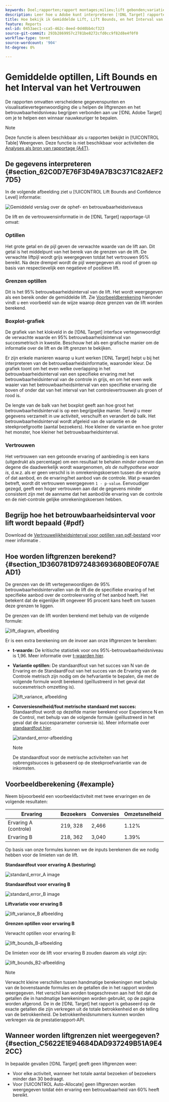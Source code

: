 ```yaml
---
keywords: Doel;rapporten;rapport montages;milieu;lift gebonden;variatie;vertrouwen;controle
description: Leer hoe u Adobe kunt interpreteren [!DNL Target] rapporten, die gegevenspunten en visualisatievertegenwoordiging omvatten om u te helpen de liftgrenzen en het betrouwbaarheidsniveau van uw activiteiten begrijpen.
title: Hoe bekijk ik Gemiddelde Lift, Lift Bounds, en het Interval van het Vertrouwen?
feature: Reports
exl-id: 0453aec1-cca5-462c-8eed-0d40bb4cf323
source-git-commit: 293b2869957c2781be8272cfd0cc9f82d8e4f0f0
workflow-type: tm+mt
source-wordcount: '904'
ht-degree: 0%

---
```


# Gemiddelde optillen, Lift Bounds en het Interval van het Vertrouwen

De rapporten omvatten verscheidene gegevenspunten en visualisatievertegenwoordiging die u helpen de liftgrenzen en het betrouwbaarheidsniveau begrijpen verbonden aan uw [!DNL Adobe Target] om je te helpen een winnaar nauwkeuriger te bepalen.

>[!NOTE]
>
>Deze functie is alleen beschikbaar als u rapporten bekijkt in [!UICONTROL Table] Weergeven. Deze functie is niet beschikbaar voor activiteiten die [Analyses als bron van rapportage (A4T)](/help/main/c-integrating-target-with-mac/a4t/a4t.md#concept_7540C8C04259434AB6EE33B09F47A1DE).

## De gegevens interpreteren {#section_62C0D7E76F3D49A7B3C371C82AEF27D5}

In de volgende afbeelding ziet u [!UICONTROL Lift Bounds and Confidence Level] informatie:

![Gemiddeld verslag over de ophef- en betrouwbaarheidsniveaus](/help/main/c-reports/c-report-settings/assets/lift-screenshot-new.png)

De lift en de vertrouwensinformatie in de [!DNL Target] rapportage-UI omvat:

### Optillen

Het grote getal en de pijl geven de verwachte waarde van de lift aan. Dit getal is het middelpunt van het bereik van de grenzen van de lift. De verwachte liftpijl wordt grijs weergegeven totdat het vertrouwen 95% bereikt. Na deze drempel wordt de pijl weergegeven als rood of groen op basis van respectievelijk een negatieve of positieve lift.

### Grenzen optillen

Dit is het 95% betrouwbaarheidsinterval van de lift. Het wordt weergegeven als een bereik onder de gemiddelde lift. Zie [Voorbeeldberekening](#example) hieronder vindt u een voorbeeld van de wijze waarop deze grenzen van de lift worden berekend.

### Boxplot-grafiek

De grafiek van het klokveld in de [!DNL Target] interface vertegenwoordigt de verwachte waarde en 95% betrouwbaarheidsinterval van succesmetrisch in kwestie. Beschouw het als een grafische manier om de informatie over de lift en de lift grenzen te bekijken.

Er zijn enkele manieren waarop u kunt werken [!DNL Target] helpt u bij het interpreteren van de betrouwbaarheidsinformatie, waaronder kleur. De grafiek toont om het even welke overlapping in het betrouwbaarheidsinterval van een specifieke ervaring met het betrouwbaarheidsinterval van de controle in grijs, en om het even welk waaier van het betrouwbaarheidsinterval van een specifieke ervaring die boven of onder dat van het interval van het controlevertrouwen als groen of rood is.

De lengte van de balk van het boxplot geeft aan hoe groot het betrouwbaarheidsinterval is op een begrijpelijke manier. Terwijl u meer gegevens verzamelt in uw activiteit, verschuift en verandert de balk. Het betrouwbaarheidsinterval wordt afgeleid van de variantie en de steekproefgrootte (aantal bezoekers). Hoe kleiner de variantie en hoe groter het monster, hoe kleiner het betrouwbaarheidsinterval.

### Vertrouwen

Het vertrouwen van een getoonde ervaring of aanbieding is een kans (uitgedrukt als percentage) om een resultaat te behalen _minder extreem_ dan degene die daadwerkelijk wordt waargenomen, _als de nulhypothese waar is_, d.w.z. als er geen verschil is in omrekeningskoersen tussen die ervaring of dat aanbod, en de ervaring/het aanbod van de controle. Wat p-waarden betreft, wordt dit vertrouwen weergegeven `1 - p-value`. Eenvoudiger gezegd, geeft een hoger vertrouwen aan dat de gegevens minder consistent zijn met de aanname dat het aanbod/de ervaring van de controle en de niet-controle gelijke omrekeningskoersen hebben.

## Begrijp hoe het betrouwbaarheidsinterval voor lift wordt bepaald {#pdf}

Download de [Vertrouwelijkheidsinterval voor optillen van pdf-bestand](/help/main/assets/confidence_interval_lift.pdf) voor meer informatie .

## Hoe worden liftgrenzen berekend? {#section_1D360781D972483693680BE0F07AEAD1}

De grenzen van de lift vertegenwoordigen de 95% betrouwbaarheidsintervallen van de lift die de specifieke ervaring of het specifieke aanbod over de controleervaring of het aanbod heeft. Het betekent dat de eigenlijke lift ongeveer 95 procent kans heeft om tussen deze grenzen te liggen.

De grenzen van de lift worden berekend met behulp van de volgende formule:

![lift_diagram, afbeelding](assets/lift_diagram.png)

Er is een extra berekening om de invoer aan onze liftgrenzen te bereiken:

* **t-waarde:** De kritische statistiek voor ons 95%-betrouwbaarheidsniveau is 1,96. Meer informatie over [t-waarden hier](https://en.wikipedia.org/wiki/T-statistic).
* **Variantie optillen:** De standaardfout van het succes van N van de Ervaring en de StandaardFout van het succes van de Ervaring van de Controle metrisch zijn nodig om de hefvariantie te bepalen, die met de volgende formule wordt berekend (geïllustreerd in het geval dat succesmetrisch omzetting is).

   ![lift_variance, afbeelding](assets/lift_variance.png)

* **Conversiesnelheid/fout metrische standaard met succes:** Standaardfout wordt op dezelfde manier berekend voor Experience N en de Control, met behulp van de volgende formule (geïllustreerd in het geval dat de succesparameter conversie is). Meer informatie over [standaardfout hier](https://en.wikipedia.org/wiki/Standard_error).

   ![standard_error-afbeelding](assets/standard_error.png)

   >[!NOTE]
   >
   >De standaardfout voor de metrische activiteiten van het opbrengstsucces is gebaseerd op de steekproefvariantie van de inkomsten.

## Voorbeeldberekening {#example}

Neem bijvoorbeeld een voorbeeldactiviteit met twee ervaringen en de volgende resultaten:

| Ervaring | Bezoekers | Conversies | Omzetsnelheid |
|--- |--- |--- |--- |
| Ervaring A (controle) | 219, 328 | 2,466 | 1.12% |
| Ervaring B | 218, 362 | 3,040 | 1.39% |

Op basis van onze formules kunnen we de inputs berekenen die we nodig hebben voor de limieten van de lift.

**Standaardfout voor ervaring A (besturing)**

![standard_error_A image](assets/standard_error_A.png)

**Standaardfout voor ervaring B**

![standard_error_B image](assets/standard_error_B.png)

**Liftvariatie voor ervaring B**

![lift_variance_B afbeelding](assets/lift_variance_B.png)

**Grenzen optillen voor ervaring B**

Verwacht optillen voor ervaring B:

![lift_bounds_B-afbeelding](assets/lift_bounds_B.png)

De limieten voor de lift voor ervaring B zouden daarom als volgt zijn:

![lift_bounds_B2-afbeelding](assets/lift_bounds_B2.png)

>[!NOTE]
>
>Verwacht kleine verschillen tussen handmatige berekeningen met behulp van de bovenstaande formules en de getallen die in het rapport worden weergegeven. Het verschil kan worden toegeschreven aan het feit dat de getallen die in handmatige berekeningen worden gebruikt, op de pagina worden afgerond. De in de [!DNL Target] het rapport is gebaseerd op de exacte getallen die zijn verkregen uit de totale betrokkenheid en de telling van de betrokkenheid. De betrokkenheidsnummers kunnen worden verkregen via de prestatierapport-API.

## Wanneer worden liftgrenzen niet weergegeven? {#section_C5622E1E94684DAD937249B51A9E42CC}

In bepaalde gevallen [!DNL Target] geeft geen liftgrenzen weer:

* Voor elke activiteit, wanneer het totale aantal bezoeken of bezoekers minder dan 30 bedraagt.
* Voor [!UICONTROL Auto-Allocate] geen liftgrenzen worden weergegeven totdat één ervaring een betrouwbaarheid van 60% heeft bereikt.
